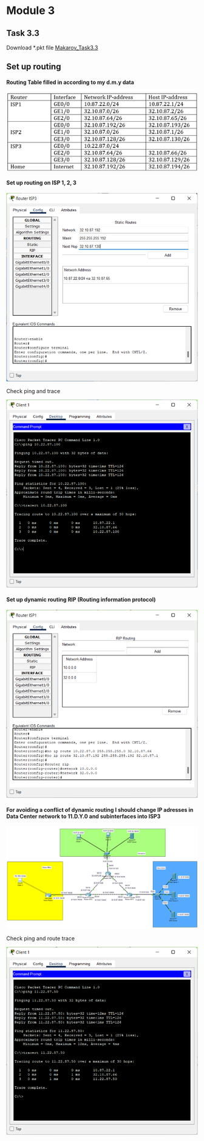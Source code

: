 # Module 3
## Task 3.3
Download *.pkt file <a id="raw-url" href="https://github.com/OleksandrMakarov/DevOps_online_IvanoFrankivsk_2022Q1Q2/raw/main/m3/task3.3/Makarov_Task3.3.pkt">Makarov_Task3.3</a>

## Set up routing
#### Routing Table filled in according to my d.m.y data
![Routing Table](images/Screenshot1_m3_3.png)

#### Set up routing on ISP 1, 2, 3
![ISP3](images/Screenshot2_m3_3.png)

Check ping and trace

![ping and tracert](images/Screenshot3_m3_3.png)

#### Set up dynamic routing RIP (Routing information protocol)
![ISP1](images/Screenshot4_m3_3.png)

#### For avoiding a conflict of dynamic routing I should change IP adresses in Data Center network to 11.D.Y.0 and subinterfaces into ISP3

![Chenges](images/Screenshot5_m3_3.png)

Check ping and route trace

![Check](images/Screenshot6_m3_3.png)
